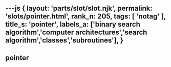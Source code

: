 ---js
{
  layout: 'parts/slot/slot.njk',
  permalink: 'slots/pointer.html',
  rank_n: 205,
  tags: [ 'notag' ],
  title_s: 'pointer',
  labels_a: ['binary search algorithm','computer architectures','search algorithm','classes','subroutines'],
}
---
## pointer


